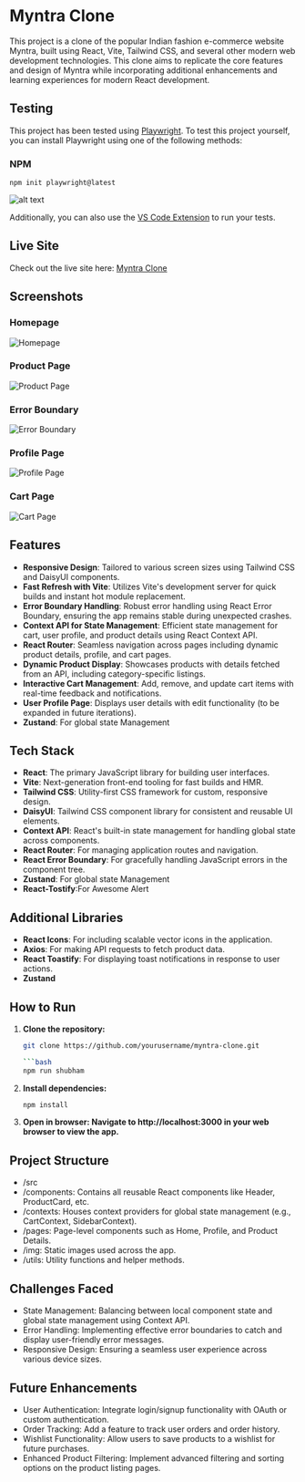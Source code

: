 # Myntra Clone

This project is a clone of the popular Indian fashion e-commerce website Myntra, built using React, Vite, Tailwind CSS, and several other modern web development technologies. This clone aims to replicate the core features and design of Myntra while incorporating additional enhancements and learning experiences for modern React development.

## Testing
This project has been tested using [Playwright](https://playwright.dev/). To test this project yourself, you can install Playwright using one of the following methods:

### NPM
`npm init playwright@latest`

![alt text](image-1.png)

Additionally, you can also use the [VS Code Extension](https://marketplace.visualstudio.com/items?itemName=ms-playwright.playwright) to run your tests.

## **Live Site**

Check out the live site here: [Myntra Clone](https://shubhamreact.netlify.app/)

## **Screenshots**

### Homepage
![Homepage](./src/img/1.png)

### Product Page
![Product Page](./src/img/2.png)

### Error Boundary
![Error Boundary](./src/img/errorboundary.png)

### Profile Page
![Profile Page](image.png)

### Cart Page
![Cart Page](./src/img/cart.png)

## **Features**

- **Responsive Design**: Tailored to various screen sizes using Tailwind CSS and DaisyUI components.
- **Fast Refresh with Vite**: Utilizes Vite's development server for quick builds and instant hot module replacement.
- **Error Boundary Handling**: Robust error handling using React Error Boundary, ensuring the app remains stable during unexpected crashes.
- **Context API for State Management**: Efficient state management for cart, user profile, and product details using React Context API.
- **React Router**: Seamless navigation across pages including dynamic product details, profile, and cart pages.
- **Dynamic Product Display**: Showcases products with details fetched from an API, including category-specific listings.
- **Interactive Cart Management**: Add, remove, and update cart items with real-time feedback and notifications.
- **User Profile Page**: Displays user details with edit functionality (to be expanded in future iterations).
- **Zustand**: For global state Management

## **Tech Stack**

- **React**: The primary JavaScript library for building user interfaces.
- **Vite**: Next-generation front-end tooling for fast builds and HMR.
- **Tailwind CSS**: Utility-first CSS framework for custom, responsive design.
- **DaisyUI**: Tailwind CSS component library for consistent and reusable UI elements.
- **Context API**: React's built-in state management for handling global state across components.
- **React Router**: For managing application routes and navigation.
- **React Error Boundary**: For gracefully handling JavaScript errors in the component tree.
- **Zustand**: For global state Management
- **React-Tostify**:For Awesome Alert 

## **Additional Libraries**

- **React Icons**: For including scalable vector icons in the application.
- **Axios**: For making API requests to fetch product data.
- **React Toastify**: For displaying toast notifications in response to user actions.
- **Zustand**

## **How to Run**

1. **Clone the repository:**
   ```bash
   git clone https://github.com/yourusername/myntra-clone.git

   ```bash
   npm run shubham


2. **Install dependencies:**
   ```bash
   npm install

3. **Open in browser: Navigate to http://localhost:3000 in your web browser to view the app.**


## Project Structure

- /src
- /components: Contains all reusable React components like Header, ProductCard, etc.
- /contexts: Houses context providers for global state management (e.g., CartContext, SidebarContext).
- /pages: Page-level components such as Home, Profile, and Product Details.
- /img: Static images used across the app.
- /utils: Utility functions and helper methods.

## Challenges Faced

- State Management: Balancing between local component state and global state management using Context API.
- Error Handling: Implementing effective error boundaries to catch and display user-friendly error messages.
- Responsive Design: Ensuring a seamless user experience across various device sizes.

## Future Enhancements

- User Authentication: Integrate login/signup functionality with OAuth or custom authentication.
- Order Tracking: Add a feature to track user orders and order history.
- Wishlist Functionality: Allow users to save products to a wishlist for future purchases.
- Enhanced Product Filtering: Implement advanced filtering and sorting options on the product listing pages.